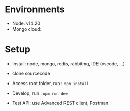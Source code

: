 # Environments
- Node: v14.20
- Mongo cloud:

# Setup
- Install: node, mongo, redis, rabbitmq, IDE (vscode, ...)
- clone sourcecode
- Access root folder, run : `npm install`

- Develop, run : `npm run dev`

- Test API: use Advanced REST client, Postman